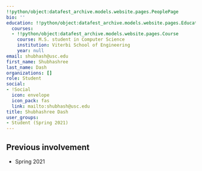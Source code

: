 ```yaml
---
!!python/object:datafest_archive.models.website.pages.PeoplePage
bio: ''
education: !!python/object:datafest_archive.models.website.pages.Education
  courses:
  - !!python/object:datafest_archive.models.website.pages.Course
    course: M.S. student in Computer Science
    institution: Viterbi School of Engineering
    year: null
email: shubhash@usc.edu
first_name: Shubhashree
last_name: Dash
organizations: []
role: Student
social:
- !Social
  icon: envelope
  icon_pack: fas
  link: mailto:shubhash@usc.edu
title: Shubhashree Dash
user_groups:
- Student (Spring 2021)
---
```



## Previous involvement

* Spring 2021

